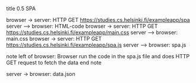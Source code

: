 title 0.5 SPA

browser -> server: HTTP GET https://studies.cs.helsinki.fi/exampleapp/spa
server --> browser: HTML-code
browser -> server: HTTP GET https://studies.cs.helsinki.fi/exampleapp/main.css
server --> browser: main.css
browser -> server: HTTP GET https://studies.cs.helsinki.fi/exampleapp/spa.js
server --> browser: spa.js

note left of browser:
Browser run the code
in the spa.js file and
does HTTP GET request to
fetch the data
end note

server -> browser: data.json
